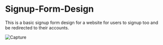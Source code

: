 # Signup-Form-Design
This is a basic signup form design for a website for users to signup too and be redirected to their accounts.

![Capture](https://user-images.githubusercontent.com/62638427/104834512-b7017780-5904-11eb-8ebc-25f82219ad7c.PNG)
